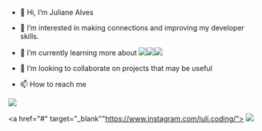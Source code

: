 - 👋 Hi, I’m Juliane Alves
- 👀 I’m interested in making connections and improving my developer skills.
- 🌱 I’m currently learning more about <img src="https://img.shields.io/badge/HTML5-E34F26?style=for-the-badge&logo=html5&logoColor=white"><img src="https://img.shields.io/badge/JavaScript-F7DF1E?style=for-the-badge&logo=javascript&logoColor=black"><img src="https://img.shields.io/badge/CSS3-1572B6?style=for-the-badge&logo=css3&logoColor=white">

- 💞️ I’m looking to collaborate on projects that may be useful
- 📫 How to reach me 
<a href="https://www.linkedin.com/in/juliane-alves-43b15987">  
    <img src="https://img.shields.io/badge/LinkedIn-0077B5?style=for-the-badge&logo=linkedin&logoColor=white">
</a>

<a href="#" target="_blank""https://www.instagram.com/juli.coding/">
    <img src="https://img.shields.io/badge/Instagram-E4405F?style=for-the-badge&logo=instagram&logoColor=white">
</a> 

<!---
julisevla3/julisevla3 is a ✨ special ✨ repository because its `README.md` (this file) appears on your GitHub profile.
You can click the Preview link to take a look at your changes.
--->
